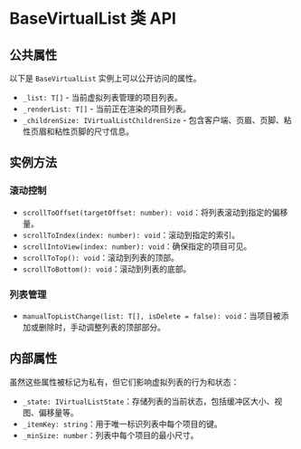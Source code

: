 # BaseVirtualList 类 API

## 公共属性
以下是 `BaseVirtualList` 实例上可以公开访问的属性。

- `_list: T[]` - 当前虚拟列表管理的项目列表。
- `_renderList: T[]` - 当前正在渲染的项目列表。
- `_childrenSize: IVirtualListChildrenSize` - 包含客户端、页眉、页脚、粘性页眉和粘性页脚的尺寸信息。

## 实例方法

### 滚动控制
- `scrollToOffset(targetOffset: number): void`：将列表滚动到指定的偏移量。
- `scrollToIndex(index: number): void`：滚动到指定的索引。
- `scrollIntoView(index: number): void`：确保指定的项目可见。
- `scrollToTop(): void`：滚动到列表的顶部。
- `scrollToBottom(): void`：滚动到列表的底部。

### 列表管理
- `manualTopListChange(list: T[], isDelete = false): void`：当项目被添加或删除时，手动调整列表的顶部部分。

## 内部属性
虽然这些属性被标记为私有，但它们影响虚拟列表的行为和状态：
- `_state: IVirtualListState`：存储列表的当前状态，包括缓冲区大小、视图、偏移量等。
- `_itemKey: string`：用于唯一标识列表中每个项目的键。
- `_minSize: number`：列表中每个项目的最小尺寸。